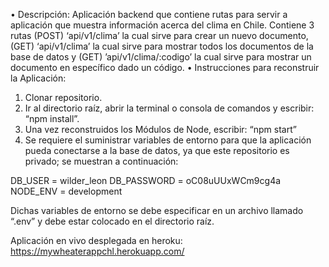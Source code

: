 •	Descripción:
Aplicación backend que contiene rutas para servir a aplicación que muestra información acerca del clima en Chile.  Contiene 3 rutas (POST) ‘api/v1/clima’ la cual sirve para crear un nuevo documento, (GET) ‘api/v1/clima’ la cual sirve para mostrar todos los documentos de la base de datos y (GET) ’api/v1/clima/:codigo’ la cual sirve para mostrar un documento en específico dado un código.
•	Instrucciones para reconstruir la Aplicación:

1.	Clonar repositorio.
2.	Ir al directorio raíz, abrir la terminal o consola de comandos y escribir: “npm install”.
3.	Una vez reconstruidos los Módulos de Node, escribir: “npm start”
4.	Se requiere el suministrar variables de entorno para que la aplicación pueda conectarse a la base de datos, ya que este repositorio es privado; se muestran a continuación: 

DB_USER = wilder_leon
DB_PASSWORD = oC08uUUxWCm9cg4a
NODE_ENV = development

Dichas variables de entorno se debe especificar en un archivo llamado “.env” y debe estar colocado en el directorio raíz.

Aplicación en vivo desplegada en heroku:
https://mywheaterappchl.herokuapp.com/
